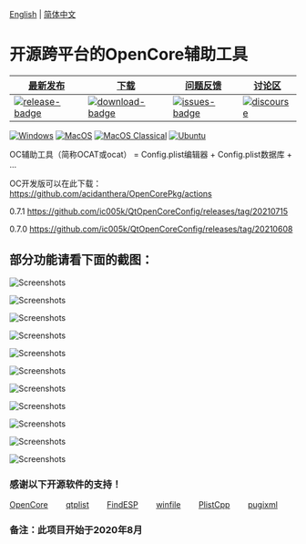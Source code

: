 [English](https://github.com/ic005k/QtOpenCoreConfig/blob/master/READMe.md) | [简体中文](https://github.com/ic005k/QtOpenCoreConfig/blob/master/READMe-en.md)
# 开源跨平台的OpenCore辅助工具

| [最新发布][release-link]|[下载][download-link]|[问题反馈][issues-link]|[讨论区][discourse-link]|
|-----------------|-----------------|-----------------|-----------------|
|[![release-badge](https://img.shields.io/github/release/ic005k/QtOpenCoreConfig.svg?style=flat-square "Release status")](https://github.com/ic005k/QtOpenCoreConfig/releases "Release status") | [![download-badge](https://img.shields.io/github/downloads/ic005k/QtOpenCoreConfig/total.svg?style=flat-square "Download status")](https://github.com/ic005k/QtOpenCoreConfig/releases/latest "Download status")|[![issues-badge](https://img.shields.io/badge/github-issues-red.svg?maxAge=60 "Issues")](https://github.com/ic005k/QtOpenCoreConfig/issues "Issues")|[![discourse](https://img.shields.io/badge/forum-discourse-orange.svg)](https://www.insanelymac.com/forum/topic/344752-open-source-cross-platform-opencore-auxiliary-tools/)|


[![Windows](https://github.com/ic005k/QtOpenCoreConfig/actions/workflows/windows.yml/badge.svg)](https://github.com/ic005k/QtOpenCoreConfig/actions/workflows/windows.yml)      [![MacOS](https://github.com/ic005k/QtOpenCoreConfig/actions/workflows/macos.yml/badge.svg)](https://github.com/ic005k/QtOpenCoreConfig/actions/workflows/macos.yml)       [![MacOS Classical](https://github.com/ic005k/QtOpenCoreConfig/actions/workflows/macos1012.yml/badge.svg)](https://github.com/ic005k/QtOpenCoreConfig/actions/workflows/macos1012.yml)  [![Ubuntu](https://github.com/ic005k/QtOpenCoreConfig/actions/workflows/ubuntu.yml/badge.svg)](https://github.com/ic005k/QtOpenCoreConfig/actions/workflows/ubuntu.yml)    

[download-link]: https://github.com/ic005k/QtOpenCoreConfig/releases/latest "Download status"
[download-badge]: https://img.shields.io/github/downloads/ic005k/QtOpenCoreConfig/total.svg?style=flat-square "Download status"

[release-link]: https://github.com/ic005k/QtOpenCoreConfig/releases "Release status"
[release-badge]: https://img.shields.io/github/release/ic005k/QtOpenCoreConfig.svg?style=flat-square "Release status"

[issues-link]: https://github.com/ic005k/QtOpenCoreConfig/issues "Issues"
[issues-badge]: https://img.shields.io/badge/github-issues-red.svg?maxAge=60 "Issues"

[discourse-link]: https://www.insanelymac.com/forum/topic/344752-open-source-cross-platform-opencore-auxiliary-tools/




OC辅助工具（简称OCAT或ocat） = Config.plist编辑器 + Config.plist数据库 + ...

OC开发版可以在此下载：https://github.com/acidanthera/OpenCorePkg/actions

0.7.1 https://github.com/ic005k/QtOpenCoreConfig/releases/tag/20210715

0.7.0  https://github.com/ic005k/QtOpenCoreConfig/releases/tag/20210608

## 部分功能请看下面的截图：

![Screenshots](https://github.com/ic005k/QtOpenCoreConfig/blob/master/Screenshots/ocat1.png)

![Screenshots](https://github.com/ic005k/QtOpenCoreConfig/blob/master/Screenshots/ocat2.png)

![Screenshots](https://github.com/ic005k/QtOpenCoreConfig/blob/master/Screenshots/ocat3.png)

![Screenshots](https://github.com/ic005k/QtOpenCoreConfig/blob/master/Screenshots/ocat4.png)

![Screenshots](https://github.com/ic005k/QtOpenCoreConfig/blob/master/Screenshots/ocat5.png)

![Screenshots](https://github.com/ic005k/QtOpenCoreConfig/blob/master/Screenshots/ocat6.png)

![Screenshots](https://github.com/ic005k/QtOpenCoreConfig/blob/master/Screenshots/ocat7.png)

![Screenshots](https://github.com/ic005k/QtOpenCoreConfig/blob/master/Screenshots/ocat8.png)

![Screenshots](https://github.com/ic005k/QtOpenCoreConfig/blob/master/Screenshots/ocat9.png)

![Screenshots](https://github.com/ic005k/QtOpenCoreConfig/blob/master/Screenshots/ocat10.png)

![Screenshots](https://github.com/ic005k/QtOpenCoreConfig/blob/master/Screenshots/ocat11.png)


### 感谢以下开源软件的支持！

[OpenCore](https://github.com/acidanthera/OpenCorePkg)&nbsp; &nbsp; &nbsp; &nbsp;
[qtplist](https://github.com/reillywatson/qtplist)&nbsp; &nbsp; &nbsp; &nbsp;
[FindESP](https://github.com/bluer007/FindESP)&nbsp; &nbsp; &nbsp; &nbsp;
[winfile](https://github.com/microsoft/winfile)&nbsp; &nbsp; &nbsp; &nbsp;
[PlistCpp](https://github.com/animetrics/PlistCpp)&nbsp; &nbsp; &nbsp; &nbsp;
[pugixml](https://github.com/zeux/pugixml)


### 备注：此项目开始于2020年8月

